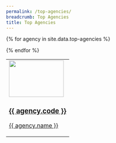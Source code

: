 ```yaml
---
permalink: /top-agencies/
breadcrumb: Top Agencies
title: Top Agencies
---
```


<table>
{% for agency in site.data.top-agencies %}
  
  <td> 
    <a href="{{ agency.website }}">
      <img src="{{ agency.image-url }}" style="height: 100px; width:150px;"/>
      <h3> {{ agency.code }} </h3>
      <p> {{ agency.name }} </p>
    </a>
  </td>
  
{% endfor %}
</table>




